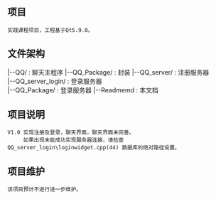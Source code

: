 ## 项目
    实践课程项目，工程基于Qt5.9.0。
## 文件架构

  |--QQ/                  : 聊天主程序
  |--QQ_Package/          : 封装
  |--QQ_server/           : 注册服务器       
  |--QQ_server_login/     : 登录服务器       
  |--QQ_Package/          : 登录服务器
  |--Readmemd             : 本文档
## 项目说明
    V1.0 实现注册及登录，聊天界面，聊天界面未完善。
		 如果出现未能成功实现服务器连接，请检查 QQ_server_login\loginwidget.cpp(44) 数据库的绝对路径设置。
## 项目维护
    该项目预计不进行进一步维护。
